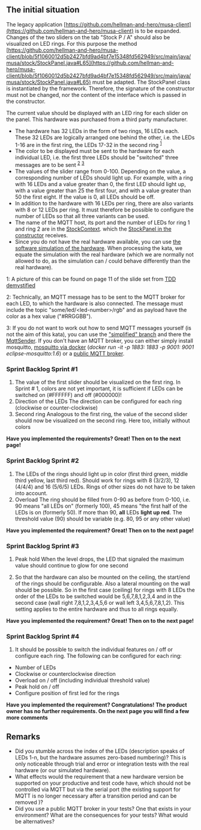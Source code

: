 ## The initial situation

The legacy application [https://github.com/hellman-and-hero/musa-client](https://github.com/hellman-and-hero/musa-client) is to be expanded. Changes of the two sliders on the tab "Stock P / A" should also be visualized on LED rings. For this purpose the method [https://github.com/hellman-and-hero/musa-client/blob/5f1060012d5b2427bfd9ad4bf7e15348fd562949/src/main/java/musa/stock/StockPanel.java#L65](https://github.com/hellman-and-hero/musa-client/blob/5f1060012d5b2427bfd9ad4bf7e15348fd562949/src/main/java/musa/stock/StockPanel.java#L65) must be adapted. The StockPanel class is instantiated by the framework. Therefore, the signature of the constructor must not be changed, nor the content of the interface which is passed in the constructor.

The current value should be displayed with an LED ring for each slider on the panel. This hardware was purchased from a third party manufacturer.

- The hardware has 32 LEDs in the form of two rings, 16 LEDs each. These 32 LEDs are logically arranged one behind the other, i.e. the LEDs 1-16 are in the first ring, the LEDs 17-32 in the second ring <sup>[1](#myfootnote1)</sup>
- The color to be displayed must be sent to the hardware for each individual LED, i.e. the first three LEDs should be "switched" three messages are to be sent <sup>[2](#myfootnote2)</sup> <sup>[3](#myfootnote3)</sup>
- The values of the slider range from 0-100. Depending on the value, a corresponding number of LEDs should light up. For example, with a ring with 16 LEDs and a value greater than 0, the first LED should light up, with a value greater than 25 the first four, and with a value greater than 50 the first eight. If the value is 0, all LEDs should be off.
- In addition to the hardware with 16 LEDs per ring, there are also variants with 8 or 12 LEDs per ring. It must therefore be possible to configure the number of LEDs so that all three variants can be used.
- The name of the MQTT host, its port and the number of LEDs for ring 1 and ring 2 are in the [StockContext](https://github.com/hellman-and-hero/musa-client/blob/5f1060012d5b2427bfd9ad4bf7e15348fd562949/src/main/java/musa/stock/StockContext.java). which the [StockPanel in the constructor](https://github.com/hellman-and-hero/musa-client/blob/5f1060012d5b2427bfd9ad4bf7e15348fd562949/src/main/java/musa/stock/StockPanel.java#L39) receives.
- Since you do not have the real hardware available, you can use [the software simulation of the hardware](https://github.com/hellman-and-hero/tdd-demy-hardware-sim). When processing the kata, we equate the simulation with the real hardware (which we are normally not allowed to do, as the simulation can / could behave differently than the real hardware).

<a name="myfootnote1">1</a>: A picture of this can be found on page 11 of the slide set from [TDD demystified](https://www.xpdays.de/2018/downloads/174-tdd-demystified/tdd_demystified.pdf)

<a name="myfootnote2">2</a>: Technically, an MQTT message has to be sent to the MQTT broker for each LED, to which the hardware is also connected. The message must include the topic "some/led/\<led-number\>/rgb" and as payload have the color as a hex value ("#RRGGBB").

<a name="myfootnote3">3</a>: If you do not want to work out how to send MQTT messages yourself (is not the aim of this kata), you can use the ["simplified" branch](https://github.com/hellman-and-hero/musa-client/tree/simplified) and there the 
[MqttSender](https://github.com/hellman-and-hero/musa-client/blob/simplified/src/main/java/rgbledring/MqttSender.java). If you don't have an MQTT broker, you can either simply install mosquitto, [mosquitto via docker](https://hub.docker.com/_/eclipse-mosquitto) (_docker run -it -p 1883: 1883 -p 9001: 9001 eclipse-mosquitto:1.6_) or a [public MQTT broker](https://github.com/mqtt/mqtt.org/wiki/public_brokers).

### Sprint Backlog Sprint #1

1. The value of the first slider should be visualized on the first ring. In Sprint # 1, colors are not yet important, it is sufficient if LEDs can be switched on (#FFFFFF) and off (#000000)!
2. Direction of the LEDs
 The direction can be configured for each ring (clockwise or counter-clockwise)
3. Second ring
 Analogous to the first ring, the value of the second slider should now be visualized on the second ring. Here too, initially without colors

**Have you implemented the requirements? Great! Then on to the next page!**

### Sprint Backlog Sprint #2

1. The LEDs of the rings should light up in color (first third green, middle third yellow, last third red). Should work for rings with 8 (3/2/3), 12 (4/4/4) and 16 (5/6/5) LEDs. Rings of other sizes do not have to be taken into account.
2. Overload
 The ring should be filled from 0-90 as before from 0-100, i.e. 90 means "all LEDs on" (formerly 100), 45 means "the first half of the LEDs is on (formerly 50). If more than 90, **all** LEDs **light up red**. The threshold value (90) should be variable (e.g. 80, 95 or any other value)

**Have you implemented the requirement? Great! Then on to the next page!**

### Sprint Backlog Sprint #3

1. Peak hold
 When the level drops, the LED that signaled the maximum value should continue to glow for one second

2. So that the hardware can also be mounted on the ceiling, the start/end of the rings should be configurable. Also a lateral mounting on the wall should be possible. So in the first case (ceiling) for rings with 8 LEDs the order of the LEDs to be switched would be 5,6,7,8,1,2,3,4 and in the second case (wall right 7,8,1,2,3,4,5,6 or wall left 3,4,5,6,7,8,1,2). This setting applies to the entire hardware and thus to all rings equally. 

**Have you implemented the requirement? Great! Then on to the next page!**

### Sprint Backlog Sprint #4

1. It should be possible to switch the individual features on / off or configure each ring. The following can be configured for each ring:

- Number of LEDs
- Clockwise or counterclockwise direction
- Overload on / off (including individual threshold value)
- Peak hold on / off
- Configure position of first led for the rings

**Have you implemented the requirement? Congratulations! The product owner has no further requirements. On the next page you will find a few more comments**

## Remarks
- Did you stumble across the index of the LEDs (description speaks of LEDs 1-n, but the hardware assumes zero-based numbering)? This is only noticeable through trial and error or integration tests with the real hardware (or our simulated hardware).
- What effects would the requirement that a new hardware version be supported on your productive and test code have, which should not be controlled via MQTT but via the serial port (the existing support for MQTT is no longer necessary after a transition period and can be removed )?
- Did you use a public MQTT broker in your tests? One that exists in your environment? What are the consequences for your tests? What would be alternatives?
